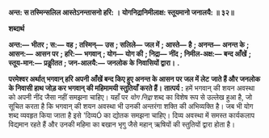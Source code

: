 **अन्त: स तस्मिन्सलिल आस्तेऽनन्तासनो हरि: ।** **योगनिद्रानिमीलाक्ष: स्तूयमानो जनालयै: ॥ ३२॥** 

**शब्दार्थ** 

**अन्त:—** **भीतर** **; स:—** **वह** **; तस्मिन्—** **उस** **; सलिले—** **जल में** **; आस्ते—** **है** **; अनन्त—** **अनन्त के** **; आसन:—** **आसन पर** **; हरि:—** **भगवान्** **; योग—** **योग की** **; निद्रा—** **नींद** **; निमील-अक्ष:—** **बन्द आँखें** **; स्तूय-मान:—** **प्रकीॢतत** **; जन-आलयै:—** **जनलोक के** **निवासियों द्वारा।** **.** 

**परमेश्वर अर्थात् भगवान् हरि अपनी आँखें बन्द किए हुए अनन्त के आसन पर जल में लेट** **जाते हैं और जनलोक के निवासी हाथ जोड़ कर भगवान् की महिमामयी स्तुतियाँ करते हैं।** **तात्पर्य :** हमें भगवान् की शयन अवस्था को अपनी नींद जैसा नहीं समझना चाहिए। यहाँ पर *योग* *निद्रा* शब्द का विशेष रूप से उल्लेख हुआ है, जो सूचित करता है कि भगवान् की शयन अवस्था भी उनकी अन्तरंगा शक्ति की अभिव्यक्ति है। जब भी योग शब्द व्यवहृत किया जाता है इसे 'दिव्यÓ का द्योतक समझना चाहिए। दिव्य अवस्था में समस्त कार्यकलाप विद्यमान रहते हैं और उनकी महिमा का बखान भृगु जैसे महान् ऋषियों की स्तुतियों द्वारा होता है।  